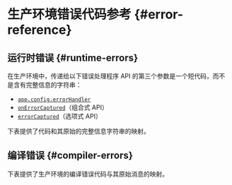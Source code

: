 <script setup>
import { ref, onMounted } from 'vue'
import { data } from './errors.data.ts'
import ErrorsTable from './ErrorsTable.vue'

const highlight = ref()
onMounted(() => {
  highlight.value = location.hash.slice(1)
})
</script>

# 生产环境错误代码参考 {#error-reference}

## 运行时错误 {#runtime-errors}

在生产环境中，传递给以下错误处理程序 API 的第三个参数是一个短代码，而不是含有完整信息的字符串：

- [`app.config.errorHandler`](/api/application#app-config-errorhandler)
- [`onErrorCaptured`](/api/composition-api-lifecycle#onerrorcaptured)（组合式 API）
- [`errorCaptured`](/api/options-lifecycle#errorcaptured)（选项式 API）

下表提供了代码和其原始的完整信息字符串的映射。

<ErrorsTable kind="runtime" :errors="data.runtime" :highlight="highlight" />

## 编译错误 {#compiler-errors}

下表提供了生产环境的编译错误代码与其原始消息的映射。

<ErrorsTable kind="compiler" :errors="data.compiler" :highlight="highlight" />
